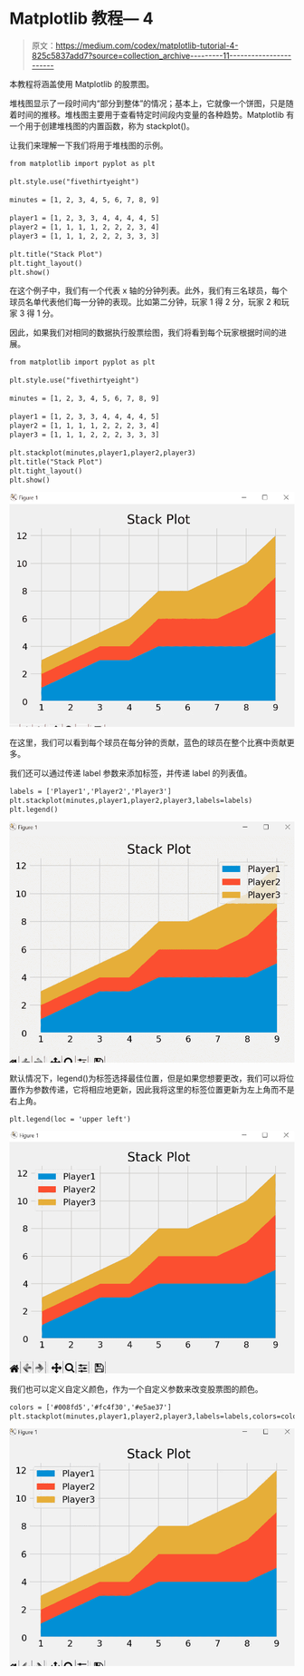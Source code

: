 # Matplotlib 教程— 4

> 原文：<https://medium.com/codex/matplotlib-tutorial-4-825c5837add7?source=collection_archive---------11----------------------->

本教程将涵盖使用 Matplotlib 的股票图。

堆栈图显示了一段时间内“部分到整体”的情况；基本上，它就像一个饼图，只是随着时间的推移。堆栈图主要用于查看特定时间段内变量的各种趋势。Matplotlib 有一个用于创建堆栈图的内置函数，称为 stackplot()。

让我们来理解一下我们将用于堆栈图的示例。

```
from matplotlib import pyplot as plt

plt.style.use("fivethirtyeight")

minutes = [1, 2, 3, 4, 5, 6, 7, 8, 9]

player1 = [1, 2, 3, 3, 4, 4, 4, 4, 5]
player2 = [1, 1, 1, 1, 2, 2, 2, 3, 4]
player3 = [1, 1, 1, 2, 2, 2, 3, 3, 3]

plt.title("Stack Plot")
plt.tight_layout()
plt.show()
```

在这个例子中，我们有一个代表 x 轴的分钟列表。此外，我们有三名球员，每个球员名单代表他们每一分钟的表现。比如第二分钟，玩家 1 得 2 分，玩家 2 和玩家 3 得 1 分。

因此，如果我们对相同的数据执行股票绘图，我们将看到每个玩家根据时间的进展。

```
from matplotlib import pyplot as plt

plt.style.use("fivethirtyeight")

minutes = [1, 2, 3, 4, 5, 6, 7, 8, 9]

player1 = [1, 2, 3, 3, 4, 4, 4, 4, 5]
player2 = [1, 1, 1, 1, 2, 2, 2, 3, 4]
player3 = [1, 1, 1, 2, 2, 2, 3, 3, 3]

plt.stackplot(minutes,player1,player2,player3)
plt.title("Stack Plot")
plt.tight_layout()
plt.show()
```

![](img/0690b0e22f1c84e1148039bdd7048dc0.png)

在这里，我们可以看到每个球员在每分钟的贡献，蓝色的球员在整个比赛中贡献更多。

我们还可以通过传递 label 参数来添加标签，并传递 label 的列表值。

```
labels = ['Player1','Player2','Player3']
plt.stackplot(minutes,player1,player2,player3,labels=labels)
plt.legend()
```

![](img/bbe23583b81bed99a4756335b1e2a23b.png)

默认情况下，legend()为标签选择最佳位置，但是如果您想要更改，我们可以将位置作为参数传递，它将相应地更新，因此我将这里的标签位置更新为左上角而不是右上角。

```
plt.legend(loc = 'upper left')
```

![](img/de04052e0a811bb698b1709f6b5a7d45.png)

我们也可以定义自定义颜色，作为一个自定义参数来改变股票图的颜色。

```
colors = ['#008fd5','#fc4f30','#e5ae37']
plt.stackplot(minutes,player1,player2,player3,labels=labels,colors=colors)
```

![](img/369c57c12b718454e1e4e688716c3401.png)